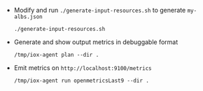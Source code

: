 - Modify and run `./generate-input-resources.sh` to generate `my-albs.json`

  ```
  ./generate-input-resources.sh
  ```

- Generate and show output metrics in debuggable format

  ```
  /tmp/iox-agent plan --dir .
  ```

- Emit metrics on `http://localhost:9100/metrics`

  ```
  /tmp/iox-agent run openmetricsLast9 --dir .
  ```
